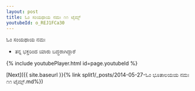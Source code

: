 ```yaml
---
layout: post
title: ಓಂ ಸಂಯಥಾಯ ನಮಃ ೧೧ ಟೈಮ್ಸ್
youtubeId: o_REJ1FCa30
---
```

 
 
 ಓಂ ಸಂಯಥಾಯ ನಮಃ  
 
 -  ತನ್ನ ಭಕ್ತರಿಂದ ಯಾರು ಬದ್ಧರಾಗಿದ್ದಾರೆ 
 
  
 
  
 
 
 
 
 
 


{% include youtubePlayer.html id=page.youtubeId %}
 
[Next]({{ site.baseurl }}{% link  split1/_posts/2014-05-27-ಓಂ ಭೂತಾಲಯಯ ನಮಃ ೧೧ ಟೈಮ್ಸ್.md%})
 

